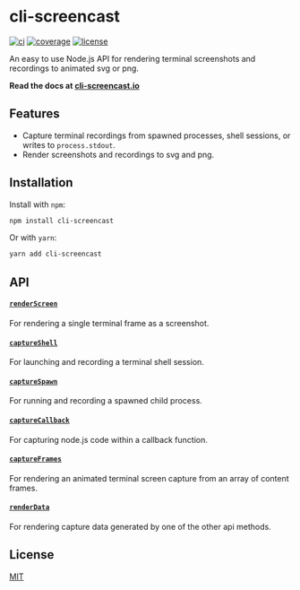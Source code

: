 # cli-screencast

[![ci](https://img.shields.io/github/actions/workflow/status/luciancooper/cli-screencast/ci.yml?logo=github&style=for-the-badge)](https://github.com/luciancooper/cli-screencast/actions/workflows/ci.yml)
[![coverage](https://img.shields.io/codecov/c/gh/luciancooper/cli-screencast?logo=codecov&style=for-the-badge)](https://codecov.io/gh/luciancooper/cli-screencast)
[![license](https://img.shields.io/github/license/luciancooper/cli-screencast?color=yellow&style=for-the-badge)](#license)

An easy to use Node.js API for rendering terminal screenshots and recordings to animated svg or png.

**Read the docs at [cli-screencast.io](https://cli-screencast.io)**

## Features

 * Capture terminal recordings from spawned processes, shell sessions, or writes to `process.stdout`.
 * Render screenshots and recordings to svg and png.

## Installation

Install with `npm`:

```bash
npm install cli-screencast
```

Or with `yarn`:

```bash
yarn add cli-screencast
```

## API

#### [`renderScreen`](https://cli-screencast.io/renderScreen)

For rendering a single terminal frame as a screenshot.

#### [`captureShell`](https://cli-screencast.io/captureShell)

For launching and recording a terminal shell session.

#### [`captureSpawn`](https://cli-screencast.io/captureSpawn)

For running and recording a spawned child process.

#### [`captureCallback`](https://cli-screencast.io/captureCallback)

For capturing node.js code within a callback function.

#### [`captureFrames`](https://cli-screencast.io/captureFrames)

For rendering an animated terminal screen capture from an array of content frames.

#### [`renderData`](https://cli-screencast.io/renderData)

For rendering capture data generated by one of the other api methods.

## License

[MIT](LICENSE)
